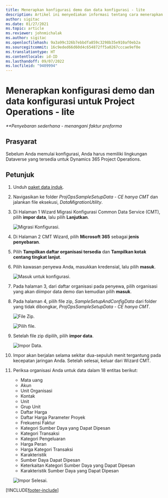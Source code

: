 ```yaml
---
title: Menerapkan konfigurasi demo dan data konfigurasi - lite
description: Artikel ini menyediakan informasi tentang cara menerapkan konfigurasi demo dan data konfigurasi untuk Project Operations.
author: sigitac
ms.date: 01/27/2021
ms.topic: article
ms.reviewer: johnmichalak
ms.author: sigitac
ms.openlocfilehash: 9a3a99c326b7ebbdfa859c3298b35e910af0eb2a
ms.sourcegitcommit: 16c9eded66d60d4c654872ff5a0267cccae9ef0e
ms.translationtype: HT
ms.contentlocale: id-ID
ms.lasthandoff: 09/07/2022
ms.locfileid: "9409994"
---
```

# <a name="apply-demo-setup-and-configuration-data-for-project-operations---lite"></a>Menerapkan konfigurasi demo dan data konfigurasi untuk Project Operations - lite 

_**Penyebaran sederhana - menangani faktur proforma_



## <a name="prerequisites"></a>Prasyarat

Sebelum Anda memulai konfigurasi, Anda harus memiliki lingkungan Dataverse yang tersedia untuk Dynamics 365 Project Operations.


## <a name="instructions"></a>Petunjuk

1. Unduh [paket data induk](https://download.microsoft.com/download/3/4/1/341bf279-a64f-4baa-af31-ce624859b518/ProjOpsSampleSetupData-%20CE%20only.zip). 
2. Navigasikan ke folder *ProjOpsSampleSetupData - CE hanya CMT* dan jalankan file eksekusi, *DataMigrationUtility*.
3. Di Halaman 1 Wizard Migrasi Konfigurasi Common Data Service (CMT), pilih **impor data**, lalu pilih **Lanjutkan**.

    ![Migrasi Konfigurasi.](./media/1ConfigurationMigration.png)

4. Di Halaman 2 CMT Wizard, pilih **Microsoft 365** sebagai **jenis penyebaran**.
5. Pilih **Tampilkan daftar organisasi tersedia** dan **Tampilkan kotak centang tingkat lanjut**.
6. Pilih kawasan penyewa Anda, masukkan kredensial, lalu pilih **masuk**.

   ![Masuk untuk konfigurasi.](./media/2ConfigurationSignin.png)

7. Pada halaman 3, dari daftar organisasi pada penyewa, pilih organisasi yang akan diimpor data demo dan kemudian pilih **masuk**.
8. Pada halaman 4, pilih file zip, *SampleSetupAndConfigData* dari folder yang tidak dibongkar, *ProjOpsSampleSetupData - CE hanya CMT*.

   ![File Zip.](./media/3ZipFile.png)

   ![Pilih file.](./media/4SelectAFile.png)

9. Setelah file zip dipilih, pilih **impor data**.

   ![Impor Data.](./media/5ImportData.png)

10. Impor akan berjalan selama sekitar dua-sepuluh menit tergantung pada kecepatan jaringan Anda. Setelah selesai, keluar dari Wizard CMT. 
11. Periksa organisasi Anda untuk data dalam 18 entitas berikut:

    -   Mata uang
    -   Akun
    -   Unit Organisasi
    -   Kontak
    -   Unit
    -   Grup Unit
    -   Daftar Harga
    -   Daftar Harga Parameter Proyek 
    -   Frekuensi Faktur
    -   Kategori Sumber Daya yang Dapat Dipesan
    -   Kategori Transaksi
    -   Kategori Pengeluaran
    -   Harga Peran
    -   Harga Kategori Transaksi
    -   Karakteristik
    -   Sumber Daya Dapat Dipesan
    -   Keterkaitan Kategori Sumber Daya yang Dapat Dipesan
    -   Karakteristik Sumber Daya yang Dapat Dipesan

    ![Impor Selesai.](./media/6CompleteImport.png)


[!INCLUDE[footer-include](../includes/footer-banner.md)]
